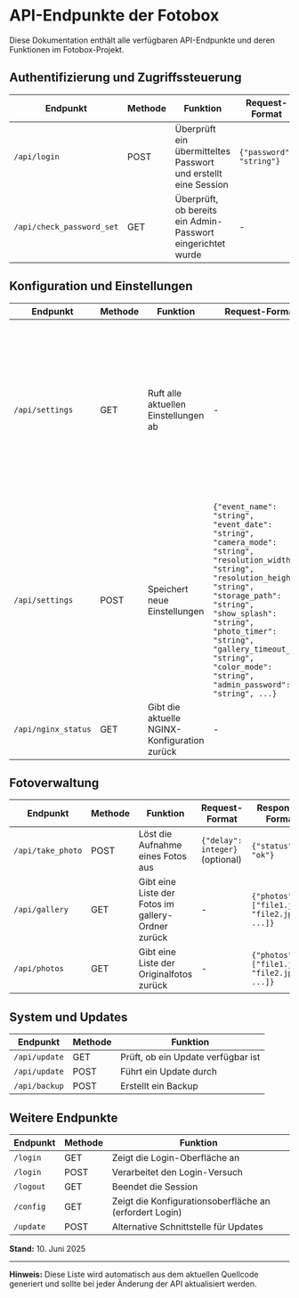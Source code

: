# API-Endpunkte der Fotobox

Diese Dokumentation enthält alle verfügbaren API-Endpunkte und deren Funktionen im Fotobox-Projekt.

## Authentifizierung und Zugriffssteuerung

| Endpunkt | Methode | Funktion | Request-Format | Response-Format |
|----------|---------|----------|----------------|-----------------|
| `/api/login` | POST | Überprüft ein übermitteltes Passwort und erstellt eine Session | `{"password": "string"}` | `{"success": true/false}` |
| `/api/check_password_set` | GET | Überprüft, ob bereits ein Admin-Passwort eingerichtet wurde | - | `{"password_set": true/false}` |

## Konfiguration und Einstellungen

| Endpunkt | Methode | Funktion | Request-Format | Response-Format |
|----------|---------|----------|----------------|-----------------|
| `/api/settings` | GET | Ruft alle aktuellen Einstellungen ab | - | `{"event_name": "string", "event_date": "string", "camera_mode": "string", "resolution_width": "string", "resolution_height": "string", "storage_path": "string", "show_splash": "string", "photo_timer": "string", "gallery_timeout_ms": "string", "color_mode": "string", ...}` |
| `/api/settings` | POST | Speichert neue Einstellungen | `{"event_name": "string", "event_date": "string", "camera_mode": "string", "resolution_width": "string", "resolution_height": "string", "storage_path": "string", "show_splash": "string", "photo_timer": "string", "gallery_timeout_ms": "string", "color_mode": "string", "admin_password": "string", ...}` | `{"status": "ok"}` |
| `/api/nginx_status` | GET | Gibt die aktuelle NGINX-Konfiguration zurück | - | JSON mit NGINX-Konfiguration |

## Fotoverwaltung

| Endpunkt | Methode | Funktion | Request-Format | Response-Format |
|----------|---------|----------|----------------|-----------------|
| `/api/take_photo` | POST | Löst die Aufnahme eines Fotos aus | `{"delay": integer}` (optional) | `{"status": "ok"}` |
| `/api/gallery` | GET | Gibt eine Liste der Fotos im gallery-Ordner zurück | - | `{"photos": ["file1.jpg", "file2.jpg", ...]}` |
| `/api/photos` | GET | Gibt eine Liste der Originalfotos zurück | - | `{"photos": ["file1.jpg", "file2.jpg", ...]}` |

## System und Updates

| Endpunkt | Methode | Funktion |
|----------|---------|----------|
| `/api/update` | GET | Prüft, ob ein Update verfügbar ist |
| `/api/update` | POST | Führt ein Update durch |
| `/api/backup` | POST | Erstellt ein Backup |

## Weitere Endpunkte

| Endpunkt | Methode | Funktion |
|----------|---------|----------|
| `/login` | GET | Zeigt die Login-Oberfläche an |
| `/login` | POST | Verarbeitet den Login-Versuch |
| `/logout` | GET | Beendet die Session |
| `/config` | GET | Zeigt die Konfigurationsoberfläche an (erfordert Login) |
| `/update` | POST | Alternative Schnittstelle für Updates |

**Stand:** 10. Juni 2025

---

**Hinweis:** Diese Liste wird automatisch aus dem aktuellen Quellcode generiert und sollte bei jeder Änderung der API aktualisiert werden.
